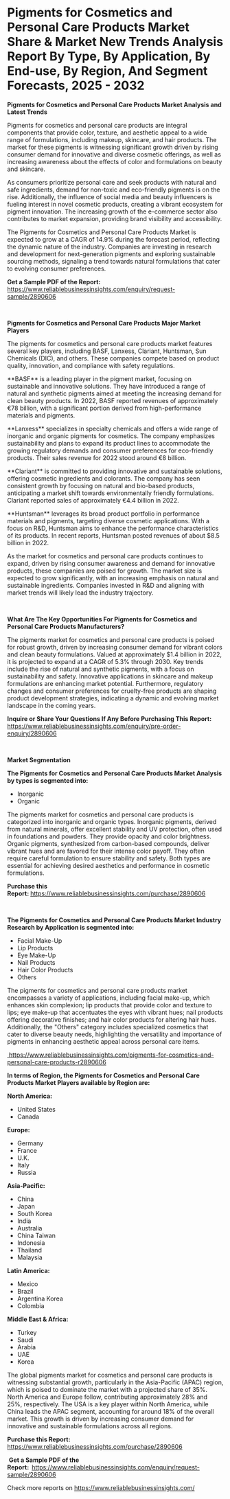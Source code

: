 <p><h1>Pigments for Cosmetics and Personal Care Products Market Share & Market New Trends Analysis Report By Type, By Application, By End-use, By Region, And Segment Forecasts, 2025 - 2032</h1></p><p><strong>Pigments for Cosmetics and Personal Care Products Market Analysis and Latest Trends</strong></p>
<p><p>Pigments for cosmetics and personal care products are integral components that provide color, texture, and aesthetic appeal to a wide range of formulations, including makeup, skincare, and hair products. The market for these pigments is witnessing significant growth driven by rising consumer demand for innovative and diverse cosmetic offerings, as well as increasing awareness about the effects of color and formulations on beauty and skincare.</p><p>As consumers prioritize personal care and seek products with natural and safe ingredients, demand for non-toxic and eco-friendly pigments is on the rise. Additionally, the influence of social media and beauty influencers is fueling interest in novel cosmetic products, creating a vibrant ecosystem for pigment innovation. The increasing growth of the e-commerce sector also contributes to market expansion, providing brand visibility and accessibility.</p><p>The Pigments for Cosmetics and Personal Care Products Market is expected to grow at a CAGR of 14.9% during the forecast period, reflecting the dynamic nature of the industry. Companies are investing in research and development for next-generation pigments and exploring sustainable sourcing methods, signaling a trend towards natural formulations that cater to evolving consumer preferences.</p></p>
<p><strong>Get a Sample PDF of the Report:&nbsp;</strong> <a href="https://www.reliablebusinessinsights.com/enquiry/request-sample/2890606?utm_campaign=3077&utm_medium=2&utm_source=Github&utm_content=ia&utm_term=14032025&utm_id=pigments-for-cosmetics-and-personal-care-products">https://www.reliablebusinessinsights.com/enquiry/request-sample/2890606</a></p>
<p>&nbsp;</p>
<p><strong>Pigments for Cosmetics and Personal Care Products Major Market Players</strong></p>
<p><p>The pigments for cosmetics and personal care products market features several key players, including BASF, Lanxess, Clariant, Huntsman, Sun Chemicals (DIC), and others. These companies compete based on product quality, innovation, and compliance with safety regulations.</p><p>**BASF** is a leading player in the pigment market, focusing on sustainable and innovative solutions. They have introduced a range of natural and synthetic pigments aimed at meeting the increasing demand for clean beauty products. In 2022, BASF reported revenues of approximately €78 billion, with a significant portion derived from high-performance materials and pigments.</p><p>**Lanxess** specializes in specialty chemicals and offers a wide range of inorganic and organic pigments for cosmetics. The company emphasizes sustainability and plans to expand its product lines to accommodate the growing regulatory demands and consumer preferences for eco-friendly products. Their sales revenue for 2022 stood around €8 billion.</p><p>**Clariant** is committed to providing innovative and sustainable solutions, offering cosmetic ingredients and colorants. The company has seen consistent growth by focusing on natural and bio-based products, anticipating a market shift towards environmentally friendly formulations. Clariant reported sales of approximately €4.4 billion in 2022.</p><p>**Huntsman** leverages its broad product portfolio in performance materials and pigments, targeting diverse cosmetic applications. With a focus on R&D, Huntsman aims to enhance the performance characteristics of its products. In recent reports, Huntsman posted revenues of about $8.5 billion in 2022.</p><p>As the market for cosmetics and personal care products continues to expand, driven by rising consumer awareness and demand for innovative products, these companies are poised for growth. The market size is expected to grow significantly, with an increasing emphasis on natural and sustainable ingredients. Companies invested in R&D and aligning with market trends will likely lead the industry trajectory.</p></p>
<p>&nbsp;</p>
<p><strong>What Are The Key Opportunities For Pigments for Cosmetics and Personal Care Products Manufacturers?</strong></p>
<p><p>The pigments market for cosmetics and personal care products is poised for robust growth, driven by increasing consumer demand for vibrant colors and clean beauty formulations. Valued at approximately $1.4 billion in 2022, it is projected to expand at a CAGR of 5.3% through 2030. Key trends include the rise of natural and synthetic pigments, with a focus on sustainability and safety. Innovative applications in skincare and makeup formulations are enhancing market potential. Furthermore, regulatory changes and consumer preferences for cruelty-free products are shaping product development strategies, indicating a dynamic and evolving market landscape in the coming years.</p></p>
<p><strong>Inquire or Share Your Questions If Any Before Purchasing This Report:</strong> <a href="https://www.reliablebusinessinsights.com/enquiry/pre-order-enquiry/2890606?utm_campaign=3077&utm_medium=2&utm_source=Github&utm_content=ia&utm_term=14032025&utm_id=pigments-for-cosmetics-and-personal-care-products">https://www.reliablebusinessinsights.com/enquiry/pre-order-enquiry/2890606</a></p>
<p>&nbsp;</p>
<p><strong>Market Segmentation</strong></p>
<p><strong>The Pigments for Cosmetics and Personal Care Products Market Analysis by types is segmented into:</strong></p>
<p><ul><li>Inorganic</li><li>Organic</li></ul></p>
<p><p>The pigments market for cosmetics and personal care products is categorized into inorganic and organic types. Inorganic pigments, derived from natural minerals, offer excellent stability and UV protection, often used in foundations and powders. They provide opacity and color brightness. Organic pigments, synthesized from carbon-based compounds, deliver vibrant hues and are favored for their intense color payoff. They often require careful formulation to ensure stability and safety. Both types are essential for achieving desired aesthetics and performance in cosmetic formulations.</p></p>
<p><strong>Purchase this Report:&nbsp;</strong><a href="https://www.reliablebusinessinsights.com/purchase/2890606?utm_campaign=3077&utm_medium=2&utm_source=Github&utm_content=ia&utm_term=14032025&utm_id=pigments-for-cosmetics-and-personal-care-products">https://www.reliablebusinessinsights.com/purchase/2890606</a></p>
<p>&nbsp;</p>
<p><strong>The Pigments for Cosmetics and Personal Care Products Market Industry Research by Application is segmented into:</strong></p>
<p><ul><li>Facial Make-Up</li><li>Lip Products</li><li>Eye Make-Up</li><li>Nail Products</li><li>Hair Color Products</li><li>Others</li></ul></p>
<p><p>The pigments for cosmetics and personal care products market encompasses a variety of applications, including facial make-up, which enhances skin complexion; lip products that provide color and texture to lips; eye make-up that accentuates the eyes with vibrant hues; nail products offering decorative finishes; and hair color products for altering hair hues. Additionally, the "Others" category includes specialized cosmetics that cater to diverse beauty needs, highlighting the versatility and importance of pigments in enhancing aesthetic appeal across personal care items.</p></p>
<p><a href="https://www.reliablebusinessinsights.com/pigments-for-cosmetics-and-personal-care-products-r2890606?utm_campaign=3077&utm_medium=2&utm_source=Github&utm_content=ia&utm_term=14032025&utm_id=pigments-for-cosmetics-and-personal-care-products">&nbsp;https://www.reliablebusinessinsights.com/pigments-for-cosmetics-and-personal-care-products-r2890606</a></p>
<p><strong>In terms of Region, the Pigments for Cosmetics and Personal Care Products Market Players available by Region are:</strong></p>
<p>
    <p> <strong> North America: </strong>
        <ul>
            <li>United States</li>
            <li>Canada</li>
        </ul>
        </p> 
    <p> <strong> Europe: </strong>
        <ul>
            <li>Germany</li>
            <li>France</li>
            <li>U.K.</li>
            <li>Italy</li>
            <li>Russia</li>
        </ul>
        </p> 
    <p> <strong> Asia-Pacific: </strong>
        <ul>
            <li>China</li>
            <li>Japan</li>
            <li>South Korea</li>
            <li>India</li>
            <li>Australia</li>
            <li>China Taiwan</li>
            <li>Indonesia</li>
            <li>Thailand</li>
            <li>Malaysia</li>
        </ul>
        </p> 
    <p> <strong> Latin America: </strong>
        <ul>
            <li>Mexico</li>
            <li>Brazil</li>
            <li>Argentina Korea</li>
            <li>Colombia</li>
        </ul>
        </p> 
    <p> <strong> Middle East & Africa: </strong>
        <ul>
            <li>Turkey</li>
            <li>Saudi</li>
            <li>Arabia</li>
            <li>UAE</li>
            <li>Korea</li>
        </ul>
    </p>
    </p>
<p><p>The global pigments market for cosmetics and personal care products is witnessing substantial growth, particularly in the Asia-Pacific (APAC) region, which is poised to dominate the market with a projected share of 35%. North America and Europe follow, contributing approximately 28% and 25%, respectively. The USA is a key player within North America, while China leads the APAC segment, accounting for around 18% of the overall market. This growth is driven by increasing consumer demand for innovative and sustainable formulations across all regions.</p></p>
<p><strong>Purchase this Report: </strong><a href="https://www.reliablebusinessinsights.com/purchase/2890606?utm_campaign=3077&utm_medium=2&utm_source=Github&utm_content=ia&utm_term=14032025&utm_id=pigments-for-cosmetics-and-personal-care-products">https://www.reliablebusinessinsights.com/purchase/2890606</a></p>
<p>&nbsp;<strong>Get a Sample PDF of the Report:&nbsp;&nbsp;</strong><a href="https://www.reliablebusinessinsights.com/enquiry/request-sample/2890606?utm_campaign=3077&utm_medium=2&utm_source=Github&utm_content=ia&utm_term=14032025&utm_id=pigments-for-cosmetics-and-personal-care-products">https://www.reliablebusinessinsights.com/enquiry/request-sample/2890606</a></p>
<p><strong></strong></p>
<p>Check more reports on <a href="https://www.reliablebusinessinsights.com/?utm_campaign=3077&utm_medium=2&utm_source=Github&utm_content=ia&utm_term=14032025&utm_id=pigments-for-cosmetics-and-personal-care-products">https://www.reliablebusinessinsights.com/</a></p>